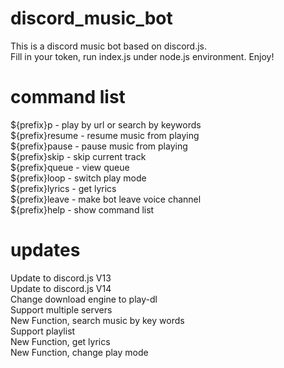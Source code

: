 # discord_music_bot
This is a discord music bot based on discord.js.<br>
Fill in your token, run index.js under node.js environment. Enjoy!
# command list
${prefix}p - play by url or search by keywords<br>
${prefix}resume - resume music from playing<br>
${prefix}pause - pause music from playing<br>
${prefix}skip - skip current track<br>
${prefix}queue - view queue<br>
${prefix}loop - switch play mode<br>
${prefix}lyrics - get lyrics<br>
${prefix}leave - make bot leave voice channel<br>
${prefix}help - show command list
# updates
Update to discord.js V13<br>
Update to discord.js V14<br>
Change download engine to play-dl<br>
Support multiple servers<br>
New Function, search music by key words<br>
Support playlist<br>
New Function, get lyrics<br>
New Function, change play mode
